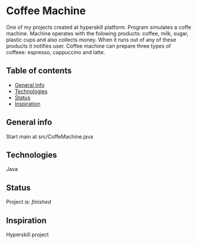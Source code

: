# Coffee Machine

One of my projects created at hyperskill platform. Program simulates a coffe machine. Machine operates with the folowing products: coffee, milk, sugar, plastic cups and also collects money. When it runs out of any of these products it notifies user. Coffee machine can prepare three types of coffeee: espresso, cappuccino and latte.

## Table of contents

- [General info](#general-info)
- [Technologies](#technologies)
- [Status](#status)
- [Inspiration](#inspiration)

## General info

Start main at src/CoffeMachine.java

## Technologies

Java

## Status

Project is: _finished_

## Inspiration

Hyperskill project
